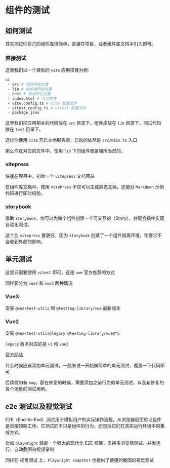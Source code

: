 # 组件的测试

## 如何测试

其实测试你自己的组件库很简单，直接在项目，或者组件库文档中引入即可。

### 直接测试

这里我们以一个典型的 `vite` 应用项目为例:

```bash
ui
 - src # 项目所在位置
 - lib # 组件库所在位置
 - test # 测试所在位置
 - index.html # 入口文件
 - vite.config.ts # vite 配置文件
 - vitest.config.ts # vitest 配置文件
 - package.json 
```

这里我们把应用相关的代码放在 `src` 目录下，组件库放在 `lib` 目录下，测试代码放在 `test` 目录下。

这样你使用 `vite` 开启本地服务器，启动的依然是 `src/main.ts` 入口

那么你在对应的文件中，使用 `lib` 下的组件便是理所当然的。

### vitepress

快速在项目中，初始一个 `vitepress` 文档网站

在组件库文档中，使用 `VitePress` 不仅可以生成静态文档，还能对 `Markdown` 示例代码进行即时校验。

### storybook

借助 `Storybook`，你可以为每个组件创建一个可交互的（Story），并配合插件实现自动化测试。

这个比 `vitepress` 要更好，因为 `storybook` 创建了一个组件隔离环境，使得它不会收到外部的影响，

## 单元测试

这里只需要使用 `vitest` 即可，这是 `vue` 官方推荐的方式

同样要分为 `vue2` 和 `vue3` 两种情况

### Vue3

安装 `@vue/test-utils` 和 `@testing-library/vue` 最新版本

### Vue2 

安装 `@vue/test-utils@legacy @testing-library/vue@^5` 

`legacy` 版本对应的是 `v1` 和 `vue2`

[官方网站](https://test-utils.vuejs.org/)

什么时候应该添加单元测试，一般来说一开始做简单的单元测试，覆盖一下代码即可

后续假如有 `bug`，那在修复的时候，需要添加之前行为的单元测试，以及新修复的各个场景的测试用例。

## e2e 测试以及视觉测试

E2E（End-to-End）测试用于模拟用户的实际操作流程，从浏览器层面验证组件是否按预期工作。它测试的不只是组件的行为，还包括它们在真实运行环境中的集成方式。

比如 `playwright` 就是一个强大的现代化 E2E 框架，支持多浏览器测试、并发运行、自动截图和视频录制

同样在 视觉测试 上，`Playwright Snapshot` 也提供了便捷的截图的视觉测试
